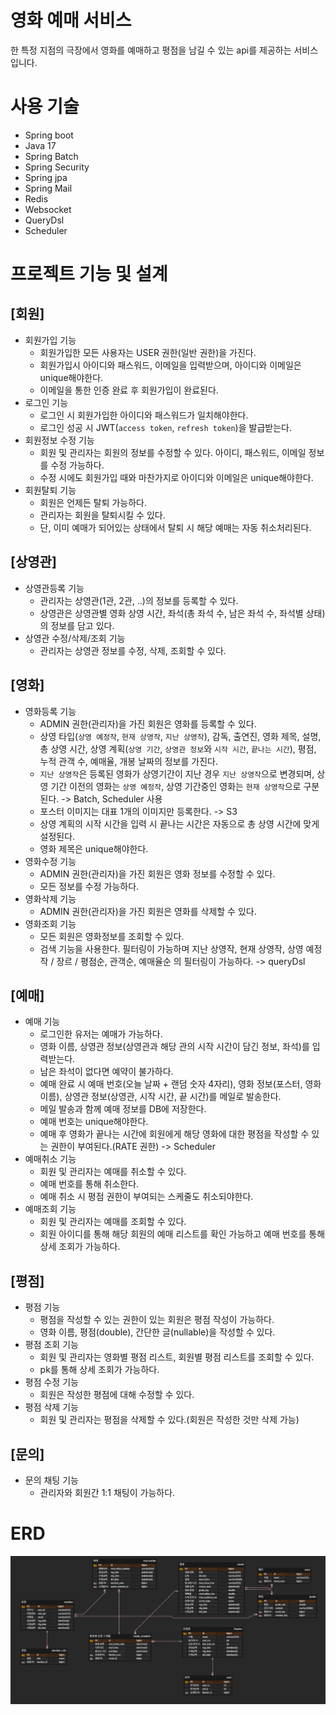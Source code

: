 # 영화 예매 서비스

한 특정 지점의 극장에서 영화를 예매하고 평점을 남길 수 있는 api를 제공하는 서비스입니다.

# 사용 기술

- Spring boot
- Java 17
- Spring Batch
- Spring Security
- Spring jpa
- Spring Mail
- Redis
- Websocket
- QueryDsl
- Scheduler

# 프로젝트 기능 및 설계

## [회원]

- 회원가입 기능
    - 회원가입한 모든 사용자는 USER 권한(일반 권한)을 가진다.
    - 회원가입시 아이디와 패스워드, 이메일을 입력받으며, 아이디와 이메일은 unique해야한다.
    - 이메일을 통한 인증 완료 후 회원가입이 완료된다.
- 로그인 기능
    - 로그인 시 회원가입한 아이디와 패스워드가 일치해야한다.
    - 로그인 성공 시 JWT(`access token`, `refresh token`)을 발급받는다.
- 회원정보 수정 기능
    - 회원 및 관리자는 회원의 정보를 수정할 수 있다. 아이디, 패스워드, 이메일 정보를 수정 가능하다.
    - 수정 시에도 회원가입 때와 마찬가지로 아이디와 이메일은 unique해야한다.
- 회원탈퇴 기능
    - 회원은 언제든 탈퇴 가능하다.
    - 관리자는 회원을 탈퇴시킬 수 있다.
    - 단, 이미 예매가 되어있는 상태에서 탈퇴 시 해당 예매는 자동 취소처리된다.

## [상영관]

- 상영관등록 기능
    - 관리자는 상영관(1관, 2관, ..)의 정보를 등록할 수 있다.
    - 상영관은 상영관별 영화 상영 시간, 좌석(총 좌석 수, 남은 좌석 수, 좌석별 상태)의 정보를 담고 있다.
- 상영관 수정/삭제/조회 기능
    - 관리자는 상영관 정보를 수정, 삭제, 조회할 수 있다.

## [영화]

- 영화등록 기능
    - ADMIN 권한(관리자)을 가진 회원은 영화를 등록할 수 있다.
    - 상영 타입(`상영 예정작`, `현재 상영작`, `지난 상영작`), 감독, 출연진, 영화 제목, 설명, 총 상영 시간, 상영
      계획(`상영 기간`, `상영관 정보`와 `시작 시간`, `끝나는 시간`), 평점, 누적 관객 수, 예매율, 개봉 날짜의 정보를 가진다.
    - `지난 상영작`은 등록된 영화가 상영기간이 지난 경우 `지난 상영작`으로 변경되며, 상영 기간 이전의 영화는 `상영 예정작`, 상영 기간중인
      영화는 `현재 상영작`으로 구분된다. -> Batch, Scheduler 사용
    - 포스터 이미지는 대표 1개의 이미지만 등록한다. -> S3
    - 상영 계획의 시작 시간을 입력 시 끝나는 시간은 자동으로 총 상영 시간에 맞게 설정된다.
    - 영화 제목은 unique해야한다.
- 영화수정 기능
    - ADMIN 권한(관리자)을 가진 회원은 영화 정보를 수정할 수 있다.
    - 모든 정보를 수정 가능하다.
- 영화삭제 기능
    - ADMIN 권한(관리자)을 가진 회원은 영화를 삭제할 수 있다.
- 영화조회 기능
    - 모든 회원은 영화정보를 조회할 수 있다.
    - 검색 기능을 사용한다. 필터링이 가능하며 지난 상영작, 현재 상영작, 상영 예정작 / 장르 / 평점순, 관객순, 예매율순 의 필터링이 가능하다. -> queryDsl

## [예매]

- 예매 기능
    - 로그인한 유저는 예매가 가능하다.
    - 영화 이름, 상영관 정보(상영관과 해당 관의 시작 시간이 담긴 정보, 좌석)를 입력받는다.
    - 남은 좌석이 없다면 예약이 불가하다.
    - 예매 완료 시 예매 번호(오늘 날짜 + 랜덤 숫자 4자리), 영화 정보(포스터, 영화 이름), 상영관 정보(상영관, 시작 시간, 끝 시간)를 메일로 발송한다.
    - 메일 발송과 함께 예매 정보를 DB에 저장한다.
    - 예매 번호는 unique해야한다.
    - 예매 후 영화가 끝나는 시간에 회원에게 해당 영화에 대한 평점을 작성할 수 있는 권한이 부여된다.(RATE 권한) -> Scheduler
- 예매취소 기능
    - 회원 및 관리자는 예매를 취소할 수 있다.
    - 예매 번호를 통해 취소한다.
    - 예매 취소 시 평점 권한이 부여되는 스케줄도 취소되야한다.
- 예매조회 기능
    - 회원 및 관리자는 예매를 조회할 수 있다.
    - 회원 아이디를 통해 해당 회원의 예매 리스트를 확인 가능하고 예매 번호를 통해 상세 조회가 가능하다.

## [평점]

- 평점 기능
    - 평점을 작성할 수 있는 권한이 있는 회원은 평점 작성이 가능하다.
    - 영화 이름, 평점(double), 간단한 글(nullable)을 작성할 수 있다.
- 평점 조회 기능
    - 회원 및 관리자는 영화별 평점 리스트, 회원별 평점 리스트를 조회할 수 있다.
    - pk를 통해 상세 조회가 가능하다.
- 평점 수정 기능
    - 회원은 작성한 평점에 대해 수정할 수 있다.
- 평점 삭제 기능
    - 회원 및 관리자는 평점을 삭제할 수 있다.(회원은 작성한 것만 삭제 가능)

## [문의]

- 문의 채팅 기능
    - 관리자와 회원간 1:1 채팅이 가능하다.

# ERD

![img.png](doc/erd.png)